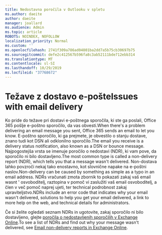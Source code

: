 ```yaml
---
title: Nedostavna poročila v Outlooku v spletu
ms.author: daeite
author: daeite
manager: joallard
ms.audience: Admin
ms.topic: article
ROBOTS: NOINDEX, NOFOLLOW
localization_priority: Normal
ms.custom: ''
ms.openlocfilehash: 2741f309a786ad04801ba2dd7a5b75cb30697b75
ms.sourcegitcommit: defe2c412567b596fa8c3ab52111bde712ebb314
ms.translationtype: MT
ms.contentlocale: sl-SI
ms.lasthandoff: 10/29/2019
ms.locfileid: "37768672"
---
```

# <a name="issues-with-email-delivery"></a><span data-ttu-id="78a39-102">Težave z dostavo e-pošte</span><span class="sxs-lookup"><span data-stu-id="78a39-102">Issues with email delivery</span></span>

<span data-ttu-id="78a39-103">Ko pride do težave pri dostavi e-poštnega sporočila, ki ste ga poslali, Office 365 pošlje e-poštno sporočilo, da vas obvesti.</span><span class="sxs-lookup"><span data-stu-id="78a39-103">When there's a problem delivering an email message you sent, Office 365 sends an email to let you know.</span></span> <span data-ttu-id="78a39-104">E-poštno sporočilo, ki ga prejmete, je obvestilo o stanju dostave, znano tudi kot DSN ali odklonilno sporočilo.</span><span class="sxs-lookup"><span data-stu-id="78a39-104">The email you receive is a delivery status notification, also known as a DSN or bounce message.</span></span> <span data-ttu-id="78a39-105">Najpogostejša vrsta se imenuje poročilo o nedostavi (NDR), ki vam pove, da sporočilo ni bilo dostavljeno.</span><span class="sxs-lookup"><span data-stu-id="78a39-105">The most common type is called a non-delivery report (NDR), which tells you that a message wasn't delivered.</span></span> <span data-ttu-id="78a39-106">Non-dostava lahko povzroči nekaj tako enostavno, kot slovnične napake na e-poštni naslov.</span><span class="sxs-lookup"><span data-stu-id="78a39-106">Non-delivery can be caused by something as simple as a typo in an email address.</span></span> <span data-ttu-id="78a39-107">NDRs vračunati zmota zbornik to pokazati zakaj vaš email wasnt ' osvoboditelj, raztopina v pomoč vi zaslužiti vaš email osvoboditelj, a člen v več pomoč naprej ujeti, ter technical podrobnost zakaj upraviteljstvo.</span><span class="sxs-lookup"><span data-stu-id="78a39-107">NDRs include an error code that indicates why your email wasn't delivered, solutions to help you get your email delivered, a link to more help on the web, and technical details for administrators.</span></span>

<span data-ttu-id="78a39-108">Če si želite ogledati seznam NDRs in ugotovite, zakaj sporočilo ni bilo dostavljeno, glejte [poročila o nedostavljenih sporočilih v Exchange Online](https://docs.microsoft.com/exchange/mail-flow-best-practices/non-delivery-reports-in-exchange-online/non-delivery-reports-in-exchange-online).</span><span class="sxs-lookup"><span data-stu-id="78a39-108">To see a list of NDRs and find out why your message wasn't delivered, see [Email non-delivery reports in Exchange Online](https://docs.microsoft.com/exchange/mail-flow-best-practices/non-delivery-reports-in-exchange-online/non-delivery-reports-in-exchange-online).</span></span>